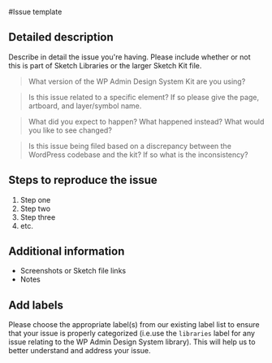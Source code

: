 #Issue template

## **Detailed description**

Describe in detail the issue you're having. Please include whether or not this is part of Sketch Libraries or the larger Sketch Kit file.

> What version of the WP Admin Design System Kit are you using?

> Is this issue related to a specific element? If so please give the page, artboard, and layer/symbol name.

> What did you expect to happen? What happened instead? What would you like to see changed?

> Is this issue being filed based on a discrepancy between the WordPress codebase and the kit? If so what is the inconsistency?

## **Steps to reproduce the issue**

1. Step one
2. Step two
3. Step three
4. etc.

## **Additional information**

- Screenshots or Sketch file links
- Notes

## **Add labels**

Please choose the appropriate label(s) from our existing label list to ensure that your issue is properly categorized (i.e.use the `libraries` label for any issue relating to the WP Admin Design System library). This will help us to better understand and address your issue.